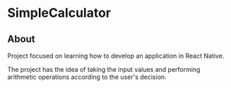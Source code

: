 # SimpleCalculator

## About

Project focused on learning how to develop an application in React Native.

The project has the idea of taking the input values and performing arithmetic operations according to the user's decision.


